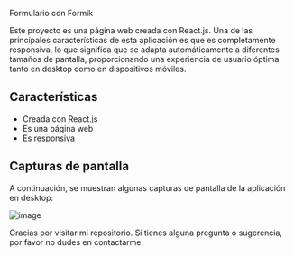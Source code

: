 Formulario con Formik

Este proyecto es una página web creada con React.js. Una de las principales características de esta aplicación es que es completamente responsiva, lo que significa que se adapta automáticamente a diferentes tamaños de pantalla, proporcionando una experiencia de usuario óptima tanto en desktop como en dispositivos móviles.

## Características

- Creada con React.js
- Es una página web
- Es responsiva

## Capturas de pantalla

A continuación, se muestran algunas capturas de pantalla de la aplicación en desktop:

![image](https://user-images.githubusercontent.com/124106675/230214867-b44dc62c-89db-423c-aca9-e775dc4a3881.png)

Gracias por visitar mi repositorio. Si tienes alguna pregunta o sugerencia, por favor no dudes en contactarme.

